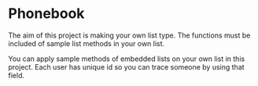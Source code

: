 # Phonebook
The aim of this project is making your own list type.
The functions must be included of sample list methods in your own list. 

You can apply sample methods of embedded lists on your own list in this project.
Each user has unique id so you can trace someone by using that field.
